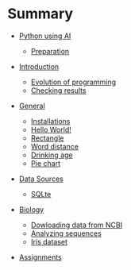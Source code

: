 # Summary

- [Python using AI](./index.md)
  - [Preparation](./preparation.md)

- [Introduction]()
  - [Evolution of programming](./evolution-of-programming.md)
  - [Checking results](./checking-results.md)

- [General]()
  - [Installations](./installations.md)
  - [Hello World!](./hello-world.md)
  - [Rectangle](./rectangle.md)
  - [Word distance](./word-distance.md)
  - [Drinking age](./drinking-age.md)
  - [Pie chart](./pie-chart.md)

- [Data Sources](./data-sources.md)
  - [SQLte](./sqlite.md)

- [Biology]()
  - [Dowloading data from NCBI](./download-data-from-ncbi.md)
  - [Analyzing sequences](./analyzing-sequences.md)
  - [Iris dataset](./iris-dataset.md)

- [Assignments](./assignments.md)
